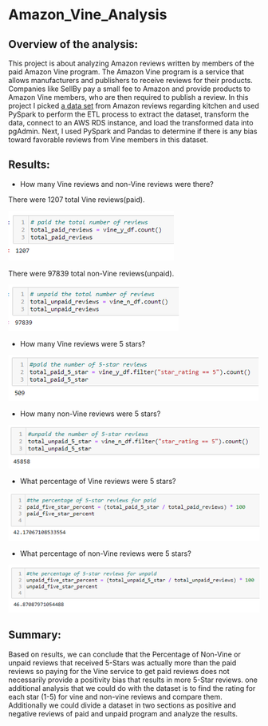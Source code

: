 # Amazon_Vine_Analysis

## Overview of the analysis:

This project is about analyzing Amazon reviews written by members of the paid Amazon Vine program. The Amazon Vine program is a service that allows manufacturers and publishers to receive reviews for their products. Companies like SellBy pay a small fee to Amazon and provide products to Amazon Vine members, who are then required to publish a review.
In this project I picked [a data set](https://s3.amazonaws.com/amazon-reviews-pds/tsv/index.txt) from Amazon reviews regarding kitchen and used PySpark to perform the ETL process to extract the dataset, transform the data, connect to an AWS RDS instance, and load the transformed data into pgAdmin. Next, I used PySpark and Pandas to determine if there is any bias toward favorable reviews from Vine members in this dataset. 


## Results:

- How many Vine reviews and non-Vine reviews were there?

There were 1207 total Vine reviews(paid).

![1.PNG](https://github.com/tjavaheripour/Amazon_Vine_Analysis/blob/main/Images/1.PNG)

There were 97839 total non-Vine reviews(unpaid).

![2.PNG](https://github.com/tjavaheripour/Amazon_Vine_Analysis/blob/main/Images/2.PNG)

- How many Vine reviews were 5 stars? 

![3.PNG](https://github.com/tjavaheripour/Amazon_Vine_Analysis/blob/main/Images/3.PNG)

- How many non-Vine reviews were 5 stars?

![4.PNG](https://github.com/tjavaheripour/Amazon_Vine_Analysis/blob/main/Images/4.PNG)

- What percentage of Vine reviews were 5 stars?

![5.PNG](https://github.com/tjavaheripour/Amazon_Vine_Analysis/blob/main/Images/5.PNG)

- What percentage of non-Vine reviews were 5 stars?

![6.PNG](https://github.com/tjavaheripour/Amazon_Vine_Analysis/blob/main/Images/6.PNG)

## Summary:
Based on results, we can conclude that the Percentage of Non-Vine or unpaid reviews that received 5-Stars was actually more than the paid reviews so paying for the Vine service to get paid reviews does not necessarily provide a positivity bias that results in more 5-Star reviews.
one additional analysis that we could do with the dataset is to find the rating for each star (1-5) for vine and non-vine reviews and compare them. Additionally we could divide a dataset in two sections as positive and negative reviews of paid and unpaid program and analyze the results. 
